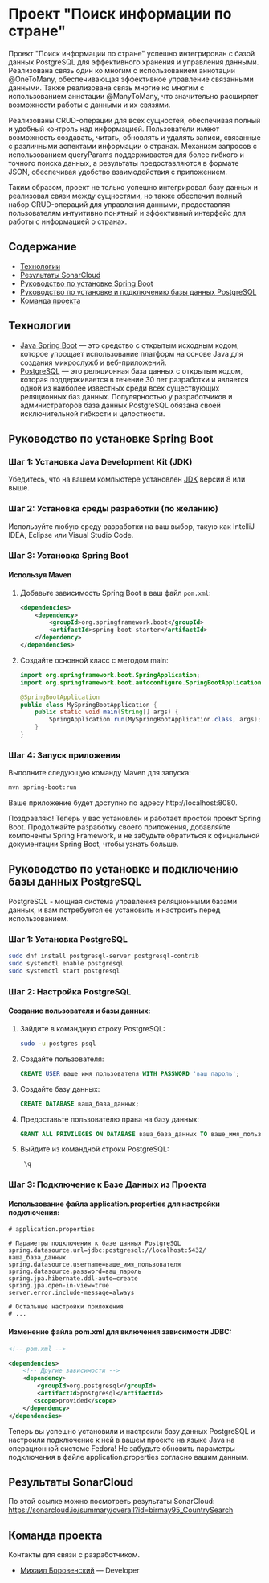 # Проект "Поиск информации по стране"
Проект "Поиск информации по стране" успешно интегрирован с базой данных PostgreSQL для эффективного хранения и управления данными. Реализована связь один ко многим с использованием аннотации @OneToMany, обеспечивающая эффективное управление связанными данными. Также реализована связь многие ко многим с использованием аннотации @ManyToMany, что значительно расширяет возможности работы с данными и их связями.

Реализованы CRUD-операции для всех сущностей, обеспечивая полный и удобный контроль над информацией. Пользователи имеют возможность создавать, читать, обновлять и удалять записи, связанные с различными аспектами информации о странах. Механизм запросов с использованием queryParams поддерживается для более гибкого и точного поиска данных, а результаты предоставляются в формате JSON, обеспечивая удобство взаимодействия с приложением.

Таким образом, проект не только успешно интегрировал базу данных и реализовал связи между сущностями, но также обеспечил полный набор CRUD-операций для управления данными, предоставляя пользователям интуитивно понятный и эффективный интерфейс для работы с информацией о странах.
## Содержание
- [Технологии](#технологии)
- [Результаты SonarCloud](#результаты-SonarCloud)
- [Руководство по установке Spring Boot](#руководство-по-установке-spring-boot)
- [Руководство по установке и подключению базы данных PostgreSQL](#руководство-по-установке-и-подключению-базы-данных-postgresql)
- [Команда проекта](#команда-проекта)

## Технологии
- [Java Spring Boot](https://spring.io/projects/spring-boot) — это средство с открытым исходным кодом, которое упрощает использование платформ на основе Java для создания микрослужб и веб-приложений.
- [PostgreSQL](https://www.postgresql.org/) — это реляционная база данных с открытым кодом, которая поддерживается в течение 30 лет разработки и является одной из наиболее известных среди всех существующих реляционных баз данных. Популярностью у разработчиков и администраторов база данных PostgreSQL обязана своей исключительной гибкости и целостности.

## Руководство по установке Spring Boot

### Шаг 1: Установка Java Development Kit (JDK)

Убедитесь, что на вашем компьютере установлен [JDK](https://www.oracle.com/java/technologies/javase-downloads.html) версии 8 или выше.

### Шаг 2: Установка среды разработки (по желанию)

Используйте любую среду разработки на ваш выбор, такую как IntelliJ IDEA, Eclipse или Visual Studio Code.

### Шаг 3: Установка Spring Boot

#### Используя Maven

1. Добавьте зависимость Spring Boot в ваш файл `pom.xml`:

   ```xml
   <dependencies>
       <dependency>
           <groupId>org.springframework.boot</groupId>
           <artifactId>spring-boot-starter</artifactId>
       </dependency>
   </dependencies>
   ```

2. Создайте основной класс с методом main:

   ```Java
   import org.springframework.boot.SpringApplication;
   import org.springframework.boot.autoconfigure.SpringBootApplication;
   
   @SpringBootApplication
   public class MySpringBootApplication {
       public static void main(String[] args) {
           SpringApplication.run(MySpringBootApplication.class, args);
       }
   }
   ```

### Шаг 4: Запуск приложения

Выполните следующую команду Maven для запуска:

```bash
mvn spring-boot:run
```

Ваше приложение будет доступно по адресу http://localhost:8080.

Поздравляю! Теперь у вас установлен и работает простой проект Spring Boot. Продолжайте разработку своего приложения, добавляйте компоненты Spring Framework, и не забудьте обратиться к официальной документации Spring Boot, чтобы узнать больше.

## Руководство по установке и подключению базы данных PostgreSQL

 PostgreSQL - мощная система управления реляционными базами данных, и вам потребуется ее установить и настроить перед использованием.

### Шаг 1: Установка PostgreSQL

```bash
sudo dnf install postgresql-server postgresql-contrib
sudo systemctl enable postgresql
sudo systemctl start postgresql
```

### Шаг 2: Настройка PostgreSQL
#### Создание пользователя и базы данных:

1. Зайдите в командную строку PostgreSQL:

   ```bash
   sudo -u postgres psql
   ```
2. Создайте пользователя:

   ```sql
   CREATE USER ваше_имя_пользователя WITH PASSWORD 'ваш_пароль';
   ```
3. Создайте базу данных:

   ```sql
   CREATE DATABASE ваша_база_данных;
   ```
   
4. Предоставьте пользователю права на базу данных:

   ```sql
   GRANT ALL PRIVILEGES ON DATABASE ваша_база_данных TO ваше_имя_пользователя;
   ```

5. Выйдите из командной строки PostgreSQL:

   ```sql
    \q
   ```

### Шаг 3: Подключение к Базе Данных из Проекта
#### Использование файла application.properties для настройки подключения:

```properties
# application.properties

# Параметры подключения к базе данных PostgreSQL
spring.datasource.url=jdbc:postgresql://localhost:5432/ваша_база_данных
spring.datasource.username=ваше_имя_пользователя
spring.datasource.password=ваш_пароль
spring.jpa.hibernate.ddl-auto=create
spring.jpa.open-in-view=true
server.error.include-message=always

# Остальные настройки приложения
# ...
```
#### Изменение файла pom.xml для включения зависимости JDBC:

```xml
<!-- pom.xml -->

<dependencies>
    <!-- Другие зависимости -->
    <dependency>
        <groupId>org.postgresql</groupId>
        <artifactId>postgresql</artifactId>
       <scope>provided</scope>
    </dependency>
</dependencies>
```

Теперь вы успешно установили и настроили базу данных PostgreSQL и настроили подключение к ней в вашем проекте на языке Java на операционной системе Fedora! Не забудьте обновить параметры подключения в файле application.properties согласно вашим данным.

## Результаты SonarCloud
По этой ссылке можно посмотреть результаты SonarCloud:
https://sonarcloud.io/summary/overall?id=birmay95_CountrySearch

## Команда проекта
Контакты для связи с разработчиком.

- [Михаил Боровенский](https://t.me/mishail_b) — Developer
